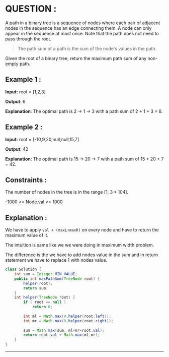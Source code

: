 **<h1>QUESTION : </h1>**
A path in a binary tree is a sequence of nodes where each pair of adjacent nodes in the sequence has an edge connecting them. A node can only appear in the sequence at most once. Note that the path does not need to pass through the root.

> The path sum of a path is the sum of the node's values in the path.

Given the root of a binary tree, return the maximum path sum of any non-empty path.
**<h2>Example 1 :</h2>**

**Input:**  root = [1,2,3]

**Output**: 6

**Explanation**: The optimal path is 2 -> 1 -> 3 with a path sum of 2 + 1 + 3 = 6.

**<h2>Example 2 :</h2>**

**Input:**  root = [-10,9,20,null,null,15,7]

**Output**: 42

**Explanation**: The optimal path is 15 -> 20 -> 7 with a path sum of 15 + 20 + 7 = 42.
**<h2>Constraints :</h2>**
The number of nodes in the tree is in the range [1, 3 * 104].

-1000 <= Node.val <= 1000

**<h2>Explanation :</h2>**
We have to apply `val + (maxL+maxR)` on every node and have to return the maximum value of it.

The intuition is same like we we were doing in maximum width problem. 

The difference is the we have to add nodes value in the sum and in return statement we have to replace 1 with nodes value.

```java
class Solution {
    int sum = Integer.MIN_VALUE;
    public int maxPathSum(TreeNode root) {
        helper(root);
        return sum;
    }
    int helper(TreeNode root) {
        if ( root == null ) 
            return 0;
        
        int ml = Math.max(0,helper(root.left));
        int mr = Math.max(0,helper(root.right));
        
        sum = Math.max(sum, ml+mr+root.val);
        return root.val + Math.max(ml,mr);
    }
}
```

---